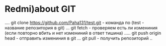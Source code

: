 # Redmi)about GIT
....
git clone https://github.com/Paha131/test.git - команда по (test - название репозитория в git)
...
git fetch - проверяем есть ли измениния (если повторно вбить и нет измениний в ответ тишина)
.....
git push origin head - отправить измениния в git
...
git pull - получить репозиторий
..